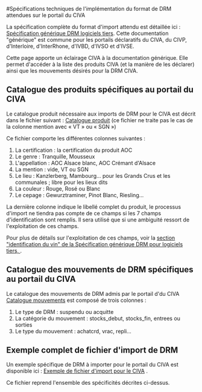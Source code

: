 #Spécifications techniques de l'implémentation du format de DRM attendues sur le portail du CIVA

La spécification complète du format d'import attendu est détaillée ici : [Spécification générique DRM logiciels tiers](https://github.com/24eme/mutualisation-douane/blob/master/logiciels-tiers/edi/speficication_technique.md). Cette documentation "générique" est commune pour les portails déclaratifs du CIVA, du CIVP, d'Interloire, d'InterRhone, d'IVBD, d'IVSO et d'IVSE.

Cette page apporte un éclairage CIVA à la documentation générique. Elle permet d'accéder à la liste des produits CIVA (et la manière de les déclarer) ainsi que les mouvements désirés pour la DRM CIVA.

## Catalogue des produits spécifiques au portail du CIVA

Le catalogue produit nécessaire aux imports de DRM pour le CIVA est décrit dans le fichier suivant : [Catalogue produit](catalogue_produits.csv) (ce fichier ne traite pas le cas de la colonne mention avec « VT » ou « SGN »)

Ce fichier comporte les différentes colonnes suivantes :

1. La certification : la certification du produit AOC
2. Le genre : Tranquille, Mousseux
3. L'appellation : AOC Alsace blanc, AOC Crémant d'Alsace
4. La mention : vide, VT ou SGN
5. Le lieu : Kanzlerberg, Mambourg... pour les Grands Crus et les communales ; libre pour les lieux dits
6. La couleur : Rouge, Rosé ou Blanc
7. Le cepage : Gewurztraminer, Pinot Blanc, Riesling...

La dernière colonne indique le libellé complet du produit, le processus d'import ne tiendra pas compte de ce champs si les 7 champs d'identification sont remplis. Il sera utilisé que si une ambiguité ressort de l'exploitation de ces champs.

Pour plus de détails sur l'exploitation de ces champs, voir la [section "identification du vin" de la Spécification générique DRM pour logiciels tiers, ](https://github.com/24eme/mutualisation-douane/blob/master/logiciels-tiers/edi/speficication_technique.md#description-des-lignes-cave) .

## Catalogue des mouvements de DRM spécifiques au portail du CIVA

Le catalogue des mouvements de DRM admis par le portail d'du CIVA  [Catalogue mouvements](catalogue_mouvements.csv) est composé de trois colonnes :

1. Le type de DRM : suspendu ou acquitte
2. La catégorie du mouvement : stocks_debut, stocks_fin, entrees ou sorties
3. Le type du mouvement : achatcrd, vrac, repli...

## Exemple complet de fichier d'import de DRM

Un exemple spécifique de DRM à importer pour le portail du CIVA est disponible ici : [Exemple de fichier d'import pour le CIVA](exemple_export_drm.csv) .

Ce fichier reprend l'ensemble des spécificités décrites ci-dessus.
